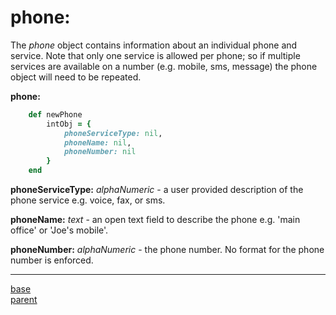 # phone:

The *phone* object contains information about an individual phone and service.  Note that only one service is allowed per phone; so if multiple services are available on a number (e.g. mobile, sms, message) the phone object will need to be repeated.

__phone:__
````ruby
    def newPhone
        intObj = {
            phoneServiceType: nil,
            phoneName: nil,
            phoneNumber: nil
        }
    end
````

__phoneServiceType:__ *alphaNumeric* - a user provided description of the phone service e.g. voice, fax, or sms.

__phoneName:__ *text* - an open text field to describe the phone e.g. 'main office' or 'Joe's mobile'.

__phoneNumber:__ *alphaNumeric* - the phone number.  No format for the phone number is enforced.

---

[base](../mdtranslator/internal_object.md) <br>
[parent](../mdtranslator/contacts.md)
